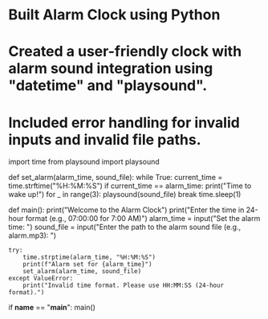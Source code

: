 
# Built Alarm Clock using Python
# Created a user-friendly clock with alarm sound integration using "datetime" and "playsound".
# Included error handling for invalid inputs and invalid file paths.
import time
from playsound import playsound

def set_alarm(alarm_time, sound_file):
    while True:
        current_time = time.strftime("%H:%M:%S")
        if current_time == alarm_time:
            print("Time to wake up!")
            for _ in range(3):
                playsound(sound_file)
            break
        time.sleep(1)

def main():
    print("Welcome to the Alarm Clock")
    print("Enter the time in 24-hour format (e.g., 07:00:00 for 7:00 AM)")
    alarm_time = input("Set the alarm time: ")
    sound_file = input("Enter the path to the alarm sound file (e.g., alarm.mp3): ")

    try:
        time.strptime(alarm_time, "%H:%M:%S")
        print(f"Alarm set for {alarm_time}")
        set_alarm(alarm_time, sound_file)
    except ValueError:
        print("Invalid time format. Please use HH:MM:SS (24-hour format).")

if __name__ == "__main__":
    main()
